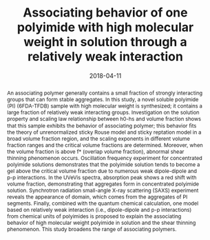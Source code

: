 ---
title: "Associating behavior of one polyimide with high molecular weight in solution through a relatively weak interaction"
authors:
- Ensong Zhang
- Xuemin Dai
- 朱有亮
- Quan Chen
- Zhaoyan Sun
- Xuepeng Qiu
- Xiangling Ji
date: "2018-04-11"
doi: "10.1016/j.polymer.2018.03.008"
publication_types: ["期刊文章"]
publication: "Polymer"
publication_short: "Polymer"
abstract: "An associating polymer generally contains a small fraction of  strongly interacting groups that can form stable aggregates. In this  study, a novel soluble polyimide (PI) (6FDA-TFDB) sample with high  molecular weight is synthesized; it contains a large fraction of  relatively weak interacting groups. Investigation on the solution  property and scaling law relationship between h0-hs and volume fraction  shows that this sample exhibits the behavior of associating polymer;  this behavior ﬁts the theory of unrenormalized sticky Rouse model and  sticky reptation model in a broad volume fraction region, and the  scaling exponents in different volume fraction ranges and the critical  volume fractions are determined. Moreover, when the volume fraction is  above f* (overlap volume fraction), abnormal shear thinning phenomenon  occurs. Oscillation frequency experiment for concentrated polyimide  solutions demonstrates that the polyimide solution tends to become a gel  above the critical volume fraction due to numerous weak dipole-dipole  and p-p interactions. In the UVeVis spectra, absorption peak shows a red  shift with volume fraction, demonstrating that aggregates form in  concentrated polyimide solution. Synchrotron radiation small-angle X-ray  scattering (SAXS) experiment reveals the appearance of domain, which  comes from the aggregates of PI segments. Finally, combined with the  quantum chemical calculation, one model based on relatively weak  interaction (i.e., dipole-dipole and p-p interactions) from chemical  units of polyimides is proposed to explain the associating behavior of  high molecular weight polyimide in solution and the shear thinning  phenomenon. This study broadens the range of associating polymers."
url_pdf: "https://linkinghub.elsevier.com/retrieve/pii/S0032386118302064"
---
